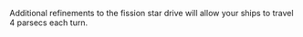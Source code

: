 Additional refinements to the fission star drive will allow your ships to travel 4 parsecs each turn.